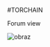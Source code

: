 #TORCHAIN 

Forum view

![obraz](https://user-images.githubusercontent.com/82496006/202536951-116dc49a-f53f-4957-9d02-c041e9621fd2.png)
